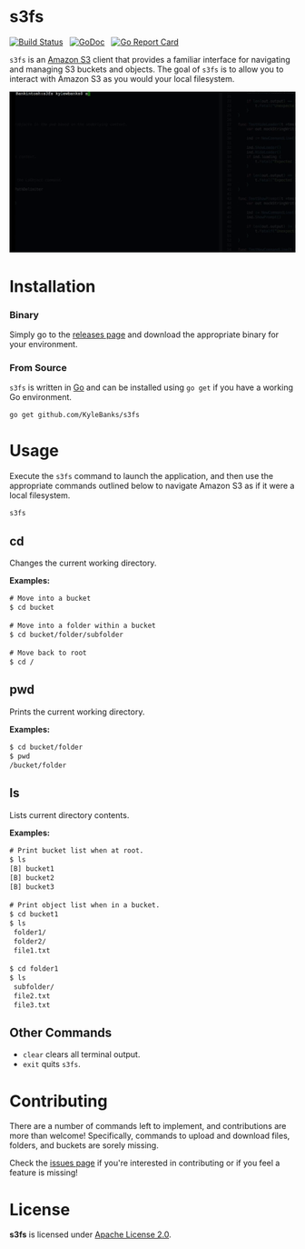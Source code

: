 # s3fs

[![Build Status](https://travis-ci.org/KyleBanks/s3fs.svg?branch=master)](https://travis-ci.org/KyleBanks/s3fs) &nbsp; [![GoDoc](https://godoc.org/github.com/KyleBanks/s3fs?status.svg)](https://godoc.org/github.com/KyleBanks/s3fs) &nbsp; [![Go Report Card](https://goreportcard.com/badge/github.com/KyleBanks/s3fs)](https://goreportcard.com/report/github.com/KyleBanks/s3fs)

`s3fs` is an [Amazon S3](https://aws.amazon.com/s3/) client that provides a familiar interface for navigating and managing S3 buckets and objects. The goal of `s3fs` is to allow you to interact with Amazon S3 as you would your local filesystem.

![s3fs Demo](_demo/demo.gif)

# Installation

### Binary 

Simply go to the [releases page](https://github.com/KyleBanks/s3fs/releases) and download the appropriate binary for your environment.

### From Source

`s3fs` is written in [Go](https://golang.org/) and can be installed using `go get` if you have a working Go environment. 

```
go get github.com/KyleBanks/s3fs
```

# Usage 

Execute the `s3fs` command to launch the application, and then use the appropriate commands outlined below to navigate Amazon S3 as if it were a local filesystem.

```
s3fs
```

## cd

Changes the current working directory.

**Examples:**

```
# Move into a bucket
$ cd bucket 

# Move into a folder within a bucket
$ cd bucket/folder/subfolder

# Move back to root
$ cd /
```

## pwd

Prints the current working directory.

**Examples:**

```
$ cd bucket/folder
$ pwd
/bucket/folder
```

## ls

Lists current directory contents.

**Examples:**

```
# Print bucket list when at root.
$ ls
[B] bucket1
[B] bucket2
[B] bucket3

# Print object list when in a bucket.
$ cd bucket1
$ ls
 folder1/
 folder2/
 file1.txt

$ cd folder1
$ ls 
 subfolder/
 file2.txt
 file3.txt
```

## Other Commands

- `clear` clears all terminal output.
- `exit` quits `s3fs`.

# Contributing

There are a number of commands left to implement, and contributions are more than welcome! Specifically, commands to upload and download files, folders, and buckets are sorely missing.

Check the [issues page](https://github.com/KyleBanks/s3fs/issues) if you're interested in contributing or if you feel a feature is missing!

# License

**s3fs** is licensed under [Apache License 2.0](./LICENSE).
